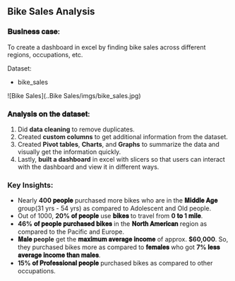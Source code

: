## Bike Sales Analysis

### 𝐁𝐮𝐬𝐢𝐧𝐞𝐬𝐬 𝐜𝐚𝐬𝐞:

To create a dashboard in excel by finding bike sales across different regions, occupations, etc.

Dataset:
- bike_sales

![Bike Sales](..Bike Sales/imgs/bike_sales.jpg)

### 𝐀𝐧𝐚𝐥𝐲𝐬𝐢𝐬 𝐨𝐧 𝐭𝐡𝐞 𝐝𝐚𝐭𝐚𝐬𝐞𝐭:

1. Did **data cleaning** to remove duplicates.
2. Created **custom columns** to get additional information from the dataset.
3. Created **Pivot tables**, **Charts**, and **Graphs** to summarize the data and visually get the information quickly.
4. Lastly, **built a dashboard** in excel with slicers so that users can interact with the dashboard and view it in different ways.

### **Key Insights**:
- Nearly **400 𝐩𝐞𝐨𝐩𝐥𝐞** purchased more bikes who are in the **𝐌𝐢𝐝𝐝𝐥𝐞 𝐀𝐠𝐞** group(31 yrs - 54 yrs) as compared to Adolescent and Old people.
- Out of 1000, **20% 𝐨𝐟 𝐩𝐞𝐨𝐩𝐥𝐞** use **𝐛𝐢𝐤𝐞𝐬** to travel from **0 𝐭𝐨 1 𝐦𝐢𝐥𝐞**.
- **46% 𝐨𝐟 𝐩𝐞𝐨𝐩𝐥𝐞 𝐩𝐮𝐫𝐜𝐡𝐚𝐬𝐞𝐝 𝐛𝐢𝐤𝐞𝐬** in the **𝐍𝐨𝐫𝐭𝐡 𝐀𝐦𝐞𝐫𝐢𝐜𝐚𝐧** region as compared to the Pacific and Europe.
- **𝐌𝐚𝐥𝐞 people** get the **𝐦𝐚𝐱𝐢𝐦𝐮𝐦 𝐚𝐯𝐞𝐫𝐚𝐠𝐞 𝐢𝐧𝐜𝐨𝐦𝐞** of approx. **$60,000**. So, they purchased bikes more as compared to **𝐟𝐞𝐦𝐚𝐥𝐞𝐬** who got **7% 𝐥𝐞𝐬𝐬 𝐚𝐯𝐞𝐫𝐚𝐠𝐞 𝐢𝐧𝐜𝐨𝐦𝐞 𝐭𝐡𝐚𝐧 𝐦𝐚𝐥𝐞𝐬**.
- **15% 𝐨𝐟 𝐏𝐫𝐨𝐟𝐞𝐬𝐬𝐢𝐨𝐧𝐚𝐥 𝐩𝐞𝐨𝐩𝐥𝐞** purchased bikes as compared to other occupations.
